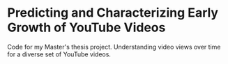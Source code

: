 # Predicting and Characterizing Early Growth of YouTube Videos

Code for my Master's thesis project. Understanding video views over time for a diverse set of YouTube videos.

